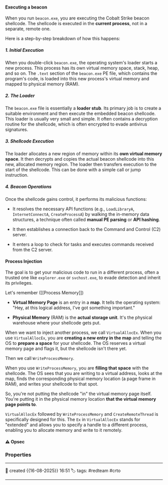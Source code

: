 
#### Executing a beacon

When you run `beacon.exe`, you are executing the Cobalt Strike beacon shellcode. The shellcode is executed in the **current process**, not in a separate, remote one.

Here is a step-by-step breakdown of how this happens:

##### 1. Initial Execution

When you double-click `beacon.exe`, the operating system's loader starts a new process. This process has its own virtual memory space, stack, heap, and so on. The `.text` section of the `beacon.exe` PE file, which contains the program's code, is loaded into this new process's virtual memory and mapped to physical memory (RAM).

##### 2. The Loader

The `beacon.exe` file is essentially a **loader stub**. Its primary job is to create a suitable environment and then execute the embedded beacon shellcode. This loader is usually very small and simple. It often contains a decryption routine for the shellcode, which is often encrypted to evade antivirus signatures.

##### 3. Shellcode Execution

The loader allocates a new region of memory within its **own virtual memory space**. It then decrypts and copies the actual beacon shellcode into this new, allocated memory region. The loader then transfers execution to the start of the shellcode. This can be done with a simple call or jump instruction.

##### 4. Beacon Operations

Once the shellcode gains control, it performs its malicious functions:

- It resolves the necessary API functions (e.g., `LoadLibraryA`, `InternetConnectA`, `CreateProcessA`) by walking the in-memory data structures, a technique often called **manual PE parsing** or **API hashing**.
    
- It then establishes a connection back to the Command and Control (C2) server.
    
- It enters a loop to check for tasks and executes commands received from the C2 server.
    

#### Process Injection

The goal is to get your malicious code to run in a different process, often a trusted one like `explorer.exe` or `svchost.exe`, to evade detection and inherit its privileges.

Let's remember ([[Process Memory]]) 

- **Virtual Memory Page** is an entry in a **map**. It tells the operating system: "Hey, at this logical address, I've got something important."
    
- **Physical Memory** (RAM) is the **actual storage unit**. It's the physical warehouse where your shellcode gets put.
    
When we want to inject another process, we call `VirtualAllocEx`. When you use `VirtualAllocEx`, you are **creating a new entry in the map** and telling the OS to **prepare a space** for your shellcode. The OS reserves a virtual memory page and flags it, but the shellcode isn't there yet.

Then we call `WriteProcessMemory`.

When you use `WriteProcessMemory`, you are **filling that space** with the shellcode. The OS sees that you are writing to a virtual address, looks at the map, finds the corresponding physical memory location (a page frame in RAM), and writes your shellcode to that spot.

So, you're not putting the shellcode "in" the virtual memory page itself. You're putting it in the physical memory location **that the virtual memory page points to**.

`VirtualAllocEx` followed by `WriteProcessMemory` and `CreateRemoteThread` is specifically designed for this. The `Ex` in `VirtualAllocEx` stands for "extended" and allows you to specify a handle to a different process, enabling you to allocate memory and write to it remotely.


#### ⚠ Opsec




### Properties
---
📆 created   {{16-08-2025}} 16:51
🏷️ tags: #redteam #crto 

---

